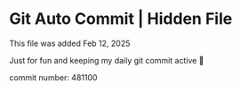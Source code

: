 # Git Auto Commit | Hidden File

This file was added Feb 12, 2025

Just for fun and keeping my daily git commit active 🤪

commit number: 481100
